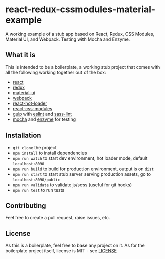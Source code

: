 # react-redux-cssmodules-material-example
A working example of a stub app based on React, Redux, CSS Modules, Material UI, and Webpack. Testing with Mocha and Enzyme.

## What it is
This is intended to be a boilerplate, a working stub project that comes with all the following working together out of the box:

 * [react]
 * [redux]
 * [material-ui]
 * [webpack]
 * [react-hot-loader]
 * [react-css-modules]
 * [gulp] with [eslint] and [sass-lint]
 * [mocha] and [enzyme] for testing

## Installation

 * `git clone` the project
 * `npm install` to install dependencies
 * `npm run watch` to start dev environment, hot loader mode, default `localhost:8090`
 * `npm run build` to build for production environment, output is on `dist`
 * `npm run start` to start stub server serving production assets, go to `localhost:8090/public`
 * `npm run validate` to validate js/scss (useful for git hooks)
 * `npm run test` to run tests

## Contributing

Feel free to create a pull request, raise issues, etc.

## License

As this is a boilerplate, feel free to base any project on it.
As for the boilerplate project itself, license is MIT - see [LICENSE][license-url]

[license-url]: ./LICENSE
[react]: https://github.com/facebook/react
[redux]: https://github.com/reactjs/redux
[material-ui]: https://github.com/callemall/material-ui
[webpack]: https://github.com/webpack/webpack
[react-hot-loader]: https://github.com/gaearon/react-hot-loader
[react-css-modules]: https://github.com/gajus/react-css-modules
[gulp]: https://github.com/gulpjs/gulp
[sass-lint]: https://github.com/sasstools/sass-lint
[eslint]: https://github.com/eslint/eslint
[mocha]: https://github.com/mochajs/mocha
[enzyme]: https://github.com/airbnb/enzyme
